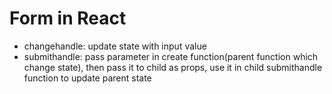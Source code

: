 # Form in React


- changehandle: update state with input value
- submithandle: pass parameter in create function(parent function which change state), then pass it to child as props, use it in child submithandle function to update parent state
